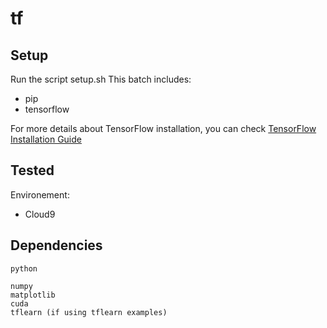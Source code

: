 # tf

## Setup
Run the script setup.sh
This batch includes:
- pip
- tensorflow

For more details about TensorFlow installation, you can check [TensorFlow Installation Guide](https://github.com/tensorflow/tensorflow/blob/master/tensorflow/g3doc/get_started/os_setup.md)

## Tested
Environement:
- Cloud9

## Dependencies
```
python

numpy
matplotlib
cuda
tflearn (if using tflearn examples)
```
